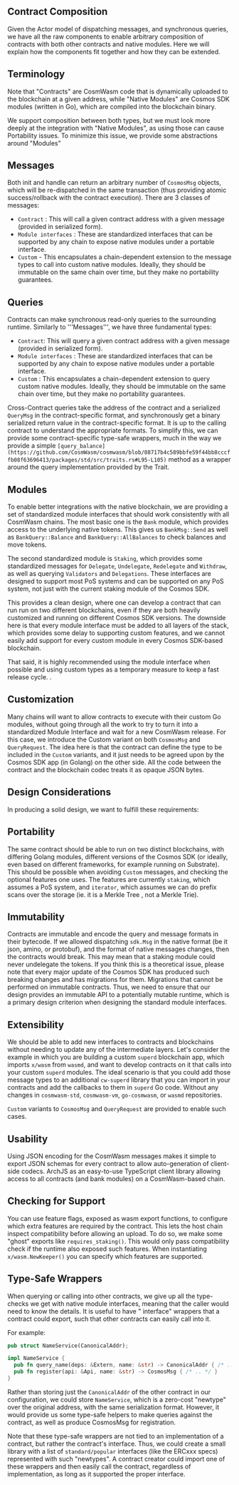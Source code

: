 ## Contract Composition
Given the Actor model of dispatching messages, and synchronous queries, we have all the raw components to enable arbitrary composition of contracts with both other contracts and native modules. Here we will explain how the components fit together and how they can be extended.

## Terminology
Note that "Contracts" are CosmWasm code that is dynamically uploaded to the blockchain at a given address, while "Native Modules" are Cosmos SDK modules (written in Go), which are compiled into the blockchain binary.

We support composition between both types, but we must look more deeply at the integration with "Native Modules", as using those can cause Portability issues. To minimize this issue, we provide some abstractions around "Modules"

## Messages
Both init and handle can return an arbitrary number of ```CosmosMsg``` objects, which will be re-dispatched in the same transaction (thus providing atomic success/rollback with the contract execution). There are 3 classes of messages:

- ```Contract``` : This will call a given contract address with a given message (provided in serialized form). 
- ```Module interfaces``` : These are standardized interfaces that can be supported by any chain to expose native modules under a portable interface.
- ```Custom``` - This encapsulates a chain-dependent extension to the message types to call into custom native modules. Ideally, they should be immutable on the same chain over time, but they make no portability guarantees.

## Queries
Contracts can make synchronous read-only queries to the surrounding runtime. Similarly to '''Messages''', we have three fundamental types:

- `Contract`: This will query a given contract address with a given message (provided in serialized form).
- `Module interfaces` : These are standardized interfaces that can be supported by any chain to expose native modules under a portable interface.
- `Custom` : This encapsulates a chain-dependent extension to query custom native modules. Ideally, they should be immutable on the same chain over time, but they make no portability guarantees.

Cross-Contract queries take the address of the contract and a serialized `QueryMsg` in the contract-specific format, and synchronously get a binary serialized return value in the contract-specific format. It is up to the calling contract to understand the appropriate formats. To simplify this, we can provide some contract-specific type-safe wrappers, much in the way we provide a simple `[query_balance](https://github.com/CosmWasm/cosmwasm/blob/08717b4c589bbfe59f44bb8cccffb08f63696413/packages/std/src/traits.rs#L95-L105)` method as a wrapper around the query implementation provided by the Trait.

## Modules
To enable better integrations with the native blockchain, we are providing a set of standardized module interfaces that should work consistently with all CosmWasm chains. The most basic one is the `Bank` module, which provides access to the underlying native tokens. This gives us `BankMsg::Send` as well as `BankQuery::Balance` and `BankQuery::AllBalances` to check balances and move tokens.

The second standardized module is `Staking`, which provides some standardized messages for `Delegate`, `Undelegate`, `Redelegate` and `Withdraw`, as well as querying `Validators` and `Delegations`. These interfaces are designed to support most PoS systems and can be supported on any PoS system, not just with the current staking module of the Cosmos SDK. 

This provides a clean design, where one can develop a contract that can run run on two different blockchains, even if they are both heavily customized and running on different Cosmos SDK versions. The downside here is that every module interface must be added to all layers of the stack, which provides some delay to supporting custom features, and we cannot easily add support for every custom module in every Cosmos SDK-based blockchain.

That said, it is highly recommended using the module interface when possible and using custom types as a temporary measure to keep a fast release cycle.
.

## Customization
Many chains will want to allow contracts to execute with their custom Go modules, without going through all the work to try to turn it into a standardized Module Interface and wait for a new CosmWasm release. For this case, we introduce the Custom variant on both `CosmosMsg` and `QueryRequest`. The idea here is that the contract can define the type to be included in the `Custom` variants, and it just needs to be agreed upon by the Cosmos SDK app (in Golang) on the other side. All the code between the contract and the blockchain codec treats it as opaque JSON bytes.


## Design Considerations
In producing a solid design, we want to fulfill these requirements:

## Portability
The same contract should be able to run on two distinct blockchains, with differing Golang modules, different versions of the Cosmos SDK (or ideally, even based on different frameworks, for example running on Substrate). This should be possible when avoiding `Custom` messages, and checking the optional features one uses. The features are currently `staking`, which assumes a PoS system, and `iterator`, which assumes we can do prefix scans over the storage (ie. it is a Merkle Tree , not a Merkle Trie).

## Immutability
Contracts are immutable and encode the query and message formats in their bytecode. If we allowed dispatching `sdk.Msg` in the native format (be it json, amino, or protobuf), and the format of native messages changes, then the contracts would break. This may mean that a staking module could never undelegate the tokens. If you think this is a theoretical issue, please note that every major update of the Cosmos SDK has produced such breaking changes and has migrations for them. Migrations that cannot be performed on immutable contracts. Thus, we need to ensure that our design provides an immutable API to a potentially mutable runtime, which is a primary design criterion when designing the standard module interfaces.

## Extensibility
We should be able to add new interfaces to contracts and blockchains without needing to update any of the intermediate layers. Let's consider the example in which you are building a custom `superd` blockchain app, which imports `x/wasm` from `wasmd`, and want to develop contracts on it that calls into your custom `superd` modules. The ideal scenario is that you could add those message types to an additional `cw-superd` library that you can import in your contracts and add the callbacks to them in `superd` Go code. Without any changes in `cosmwasm-std`, `cosmwasm-vm`, `go-cosmwasm`, or `wasmd` repositories.

`Custom` variants to `CosmosMsg` and `QueryRequest` are provided to enable such cases.

## Usability

Using JSON encoding for the CosmWasm messages makes it simple to export JSON schemas for every contract to allow auto-generation of client-side codecs. ArchJS as an easy-to-use TypeScript client library allowing access to all contracts (and bank modules) on a CosmWasm-based chain.

## Checking for Support

You can use feature flags, exposed as wasm export functions, to configure which extra features are required by the contract. This lets the host chain inspect compatibility before allowing an upload. To do so, we make some "ghost" exports like `requires_staking()`. This would only pass compatibility check if the runtime also exposed such features. When instantiating `x/wasm.NewKeeper()` you can specify which features are supported.

## Type-Safe Wrappers
When querying or calling into other contracts, we give up all the type-checks we get with native module interfaces, meaning that the caller would need to know the details. It is useful to have " interface" wrappers that a contract could export, such that other contracts can easily call into it.

For example:
```rust
pub struct NameService(CanonicalAddr);

impl NameService {
  pub fn query_name(deps: &Extern, name: &str) -> CanonicalAddr { /* .. */ }
  pub fn register(api: &Api, name: &str) -> CosmosMsg { /* .. */ }
}
```
Rather than storing just the `CanonicalAddr` of the other contract in our configuration, we could store `NameService`, which is a zero-cost "newtype" over the original address, with the same serialization format. However, it would provide us some type-safe helpers to make queries against the contract, as well as produce CosmosMsg for registration.

Note that these type-safe wrappers are not tied to an implementation of a contract, but rather the contract's interface. Thus, we could create a small library with a list of `standard/popular` interfaces (like the ERCxxx specs) represented with such "newtypes". A contract creator could import one of these wrappers and then easily call the contract, regardless of implementation, as long as it supported the proper interface.